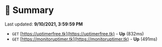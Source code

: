 # 📖 Summary
Last updated: **9/10/2021, 3:59:59 PM**

- `GET` [https://uptimerfree.tk](https://uptimerfree.tk) - **Up** (832ms)
- `GET` [https://monitoruptimer.tk](https://monitoruptimer.tk) - **Up** (491ms)
